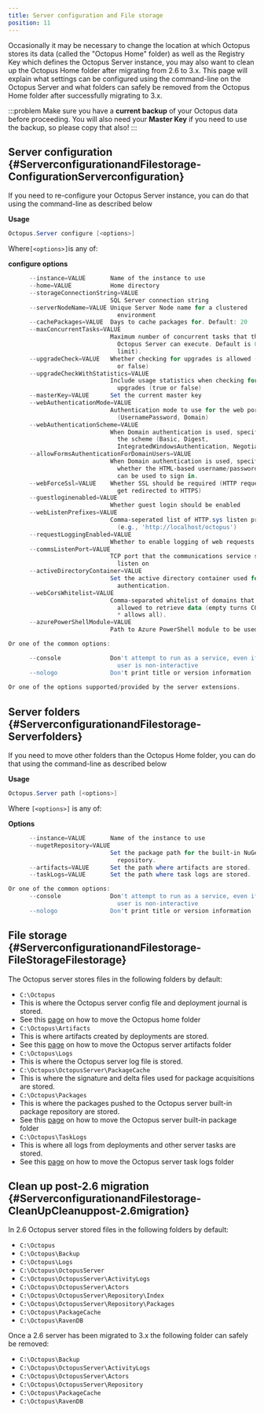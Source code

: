 ```yaml
---
title: Server configuration and File storage
position: 11
---
```


Occasionally it may be necessary to change the location at which Octopus stores its data (called the "Octopus Home" folder) as well as the Registry Key which defines the Octopus Server instance, you may also want to clean up the Octopus Home folder after migrating from 2.6 to 3.x. This page will explain what settings can be configured using the command-line on the Octopus Server and what folders can safely be removed from the Octopus Home folder after successfully migrating to 3.x.

:::problem
Make sure you have a **current backup** of your Octopus data before proceeding. You will also need your **Master Key** if you need to use the backup, so please copy that also!
:::

## Server configuration {#ServerconfigurationandFilestorage-ConfigurationServerconfiguration}

If you need to re-configure your Octopus Server instance, you can do that using the command-line as described below

**Usage**

```powershell
Octopus.Server configure [<options>]
```

Where`[<options>]`is any of:

**configure options**

```powershell
      --instance=VALUE       Name of the instance to use
      --home=VALUE           Home directory
      --storageConnectionString=VALUE
                             SQL Server connection string
      --serverNodeName=VALUE Unique Server Node name for a clustered
                               environment
      --cachePackages=VALUE  Days to cache packages for. Default: 20
      --maxConcurrentTasks=VALUE
                             Maximum number of concurrent tasks that the
                               Octopus Server can execute. Default is 0 (no
                               limit).
      --upgradeCheck=VALUE   Whether checking for upgrades is allowed (true
                               or false)
      --upgradeCheckWithStatistics=VALUE
                             Include usage statistics when checking for
                               upgrades (true or false)
      --masterKey=VALUE      Set the current master key
      --webAuthenticationMode=VALUE
                             Authentication mode to use for the web portal
                               (UsernamePassword, Domain)
      --webAuthenticationScheme=VALUE
                             When Domain authentication is used, specifies
                               the scheme (Basic, Digest,
                               IntegratedWindowsAuthentication, Negotiate, Ntlm)
      --allowFormsAuthenticationForDomainUsers=VALUE
                             When Domain authentication is used, specifies
                               whether the HTML-based username/password form
                               can be used to sign in.
      --webForceSsl=VALUE    Whether SSL should be required (HTTP requests
                               get redirected to HTTPS)
      --guestloginenabled=VALUE
                             Whether guest login should be enabled
      --webListenPrefixes=VALUE
                             Comma-seperated list of HTTP.sys listen prefixes
                               (e.g., 'http://localhost/octopus')
      --requestLoggingEnabled=VALUE
                             Whether to enable logging of web requests
      --commsListenPort=VALUE
                             TCP port that the communications service should
                               listen on
      --activeDirectoryContainer=VALUE
                             Set the active directory container used for
                               authentication.
      --webCorsWhitelist=VALUE
                             Comma-separated whitelist of domains that are
                               allowed to retrieve data (empty turns CORS off,
                               * allows all).
      --azurePowerShellModule=VALUE
                             Path to Azure PowerShell module to be used

Or one of the common options:

      --console              Don't attempt to run as a service, even if the
                               user is non-interactive
      --nologo               Don't print title or version information
 
Or one of the options supported/provided by the server extensions.
```

## Server folders {#ServerconfigurationandFilestorage-Serverfolders}

If you need to move other folders than the Octopus Home folder, you can do that using the command-line as described below

**Usage**

```powershell
Octopus.Server path [<options>]
```

Where `[<options>]` is any of:

**Options**

```powershell
      --instance=VALUE       Name of the instance to use
      --nugetRepository=VALUE
                             Set the package path for the built-in NuGet 
                               repository.
      --artifacts=VALUE      Set the path where artifacts are stored.
      --taskLogs=VALUE       Set the path where task logs are stored.

Or one of the common options: 
      --console              Don't attempt to run as a service, even if the 
                               user is non-interactive
      --nologo               Don't print title or version information 
```

## File storage {#ServerconfigurationandFilestorage-FileStorageFilestorage}

The Octopus server stores files in the following folders by default:

- `C:\Octopus`
 - This is where the Octopus server config file and deployment journal is stored.
 - See this [page](/docs/administration/server-configuration-and-file-storage/moving-octopus-server-folders.md#MovingOctopusServerfolders-OctopusHome) on how to move the Octopus home folder
- `C:\Octopus\Artifacts`
 - This is where artifacts created by deployments are stored.
 - See this [page](/docs/administration/server-configuration-and-file-storage/moving-octopus-server-folders.md#MovingOctopusServerfolders-Artifacts) on how to move the Octopus server artifacts folder
- `C:\Octopus\Logs`
 - This is where the Octopus server log file is stored.
- `C:\Octopus\OctopusServer\PackageCache`
 - This is where the signature and delta files used for package acquisitions are stored.
- `C:\Octopus\Packages`
 - This is where the packages pushed to the Octopus server built-in package repository are stored.
 - See this [page](/docs/administration/server-configuration-and-file-storage/moving-octopus-server-folders.md#MovingOctopusServerfolders-NuGetRepository) on how to move the Octopus server built-in package folder
- `C:\Octopus\TaskLogs`
 - This is where all logs from deployments and other server tasks are stored.
 - See this [page](/docs/administration/server-configuration-and-file-storage/moving-octopus-server-folders.md#MovingOctopusServerfolders-TaskLogs) on how to move the Octopus server task logs folder

## Clean up post-2.6 migration {#ServerconfigurationandFilestorage-CleanUpCleanuppost-2.6migration}

In 2.6 Octopus server stored files in the following folders by default:

- `C:\Octopus`
- `C:\Octopus\Backup`
- `C:\Octopus\Logs`
- `C:\Octopus\OctopusServer`
- `C:\Octopus\OctopusServer\ActivityLogs`
- `C:\Octopus\OctopusServer\Actors`
- `C:\Octopus\OctopusServer\Repository\Index`
- `C:\Octopus\OctopusServer\Repository\Packages`
- `C:\Octopus\PackageCache`
- `C:\Octopus\RavenDB`

Once a 2.6 server has been migrated to 3.x the following folder can safely be removed:

- `C:\Octopus\Backup`
- `C:\Octopus\OctopusServer\ActivityLogs`
- `C:\Octopus\OctopusServer\Actors`
- `C:\Octopus\OctopusServer\Repository`
- `C:\Octopus\PackageCache`
- `C:\Octopus\RavenDB`
